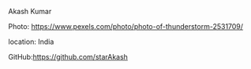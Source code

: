 Akash Kumar

Photo: https://www.pexels.com/photo/photo-of-thunderstorm-2531709/

location: India

GitHub:https://github.com/starAkash
